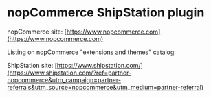 ﻿nopCommerce ShipStation plugin
===========

nopCommerce site: [https://www.nopcommerce.com](https://www.nopcommerce.com)

Listing on nopCommerce "extensions and themes" catalog: 

ShipStation site: [https://www.shipstation.com/](https://www.shipstation.com/?ref=partner-nopcommerce&utm_campaign=partner-referrals&utm_source=nopcommerce&utm_medium=partner-referral)
